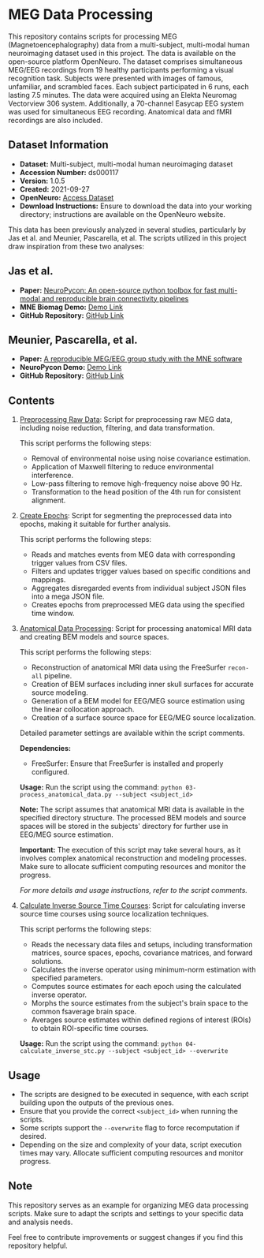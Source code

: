 # MEG Data Processing

This repository contains scripts for processing MEG (Magnetoencephalography) data from a multi-subject, multi-modal human neuroimaging dataset used in this project. The data is available on the open-source platform OpenNeuro. The dataset comprises simultaneous MEG/EEG recordings from 19 healthy participants performing a visual recognition task. Subjects were presented with images of famous, unfamiliar, and scrambled faces. Each subject participated in 6 runs, each lasting 7.5 minutes. The data were acquired using an Elekta Neuromag Vectorview 306 system. Additionally, a 70-channel Easycap EEG system was used for simultaneous EEG recording. Anatomical data and fMRI recordings are also included.

## Dataset Information

- **Dataset:** Multi-subject, multi-modal human neuroimaging dataset
- **Accession Number:** ds000117
- **Version:** 1.0.5
- **Created:** 2021-09-27
- **OpenNeuro:** [Access Dataset](https://openneuro.org/datasets/ds000117/versions/1.0.5)
- **Download Instructions:** Ensure to download the data into your working directory; instructions are available on the OpenNeuro website.

This data has been previously analyzed in several studies, particularly by Jas et al. and Meunier, Pascarella, et al. The scripts utilized in this project draw inspiration from these two analyses:

## Jas et al.

- **Paper:** [NeuroPycon: An open-source python toolbox for fast multi-modal and reproducible brain connectivity pipelines](https://doi.org/10.1016/j.neuroimage.2020.117020)
- **MNE Biomag Demo:** [Demo Link](https://mne.tools/mne-biomag-group-demo/index.html)
- **GitHub Repository:** [GitHub Link](https://github.com/mne-tools/mne-biomag-group-demo)

## Meunier, Pascarella, et al.

- **Paper:** [A reproducible MEG/EEG group study with the MNE software](https://doi.org/10.3389/fnins.2018.00530)
- **NeuroPycon Demo:** [Demo Link](https://neuropycon.github.io/ephypype/#)
- **GitHub Repository:** [GitHub Link](https://github.com/neuropycon/neuropycon_demo)

## Contents

1. [Preprocessing Raw Data](01-preprocess_raw_data.py): Script for preprocessing raw MEG data, including noise reduction, filtering, and data transformation.

   This script performs the following steps:
   - Removal of environmental noise using noise covariance estimation.
   - Application of Maxwell filtering to reduce environmental interference.
   - Low-pass filtering to remove high-frequency noise above 90 Hz.
   - Transformation to the head position of the 4th run for consistent alignment.


2. [Create Epochs](02-create_epochs.py): Script for segmenting the preprocessed data into epochs, making it suitable for further analysis.

   This script performs the following steps:
   - Reads and matches events from MEG data with corresponding trigger values from CSV files.
   - Filters and updates trigger values based on specific conditions and mappings.
   - Aggregates disregarded events from individual subject JSON files into a mega JSON file.
   - Creates epochs from preprocessed MEG data using the specified time window.

3. [Anatomical Data Processing](03-process_anatomical_data.py): Script for processing anatomical MRI data and creating BEM models and source spaces.

   This script performs the following steps:
   - Reconstruction of anatomical MRI data using the FreeSurfer `recon-all` pipeline.
   - Creation of BEM surfaces including inner skull surfaces for accurate source modeling.
   - Generation of a BEM model for EEG/MEG source estimation using the linear collocation approach.
   - Creation of a surface source space for EEG/MEG source localization.
   
   Detailed parameter settings are available within the script comments.

   **Dependencies:**
   - FreeSurfer: Ensure that FreeSurfer is installed and properly configured.

   **Usage:**
   Run the script using the command: `python 03-process_anatomical_data.py --subject <subject_id>`

   **Note:**
   The script assumes that anatomical MRI data is available in the specified directory structure. The processed BEM models and source spaces will be stored in the subjects' directory for further use in EEG/MEG source estimation.

   **Important:**
   The execution of this script may take several hours, as it involves complex anatomical reconstruction and modeling processes. Make sure to allocate sufficient computing resources and monitor the progress.

   *For more details and usage instructions, refer to the script comments.*

4. [Calculate Inverse Source Time Courses](04-calculate_inverse_stc.py): Script for calculating inverse source time courses using source localization techniques.

   This script performs the following steps:
   - Reads the necessary data files and setups, including transformation matrices, source spaces, epochs, covariance matrices, and forward solutions.
   - Calculates the inverse operator using minimum-norm estimation with specified parameters.
   - Computes source estimates for each epoch using the calculated inverse operator.
   - Morphs the source estimates from the subject's brain space to the common fsaverage brain space.
   - Averages source estimates within defined regions of interest (ROIs) to obtain ROI-specific time courses.
   
   **Usage:**
   Run the script using the command: `python 04-calculate_inverse_stc.py --subject <subject_id> --overwrite`


## Usage

- The scripts are designed to be executed in sequence, with each script building upon the outputs of the previous ones.
- Ensure that you provide the correct `<subject_id>` when running the scripts.
- Some scripts support the `--overwrite` flag to force recomputation if desired.
- Depending on the size and complexity of your data, script execution times may vary. Allocate sufficient computing resources and monitor progress.


## Note

This repository serves as an example for organizing MEG data processing scripts. Make sure to adapt the scripts and settings to your specific data and analysis needs.

Feel free to contribute improvements or suggest changes if you find this repository helpful.